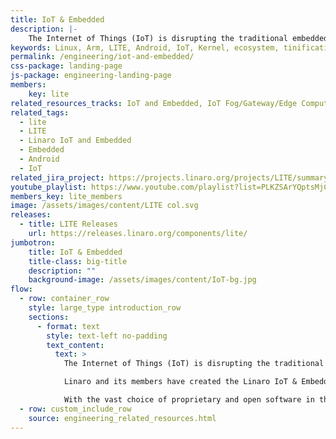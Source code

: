 ```yaml
---
title: IoT & Embedded
description: |-
    The Internet of Things (IoT) is disrupting the traditional embedded market and creating huge growth opportunities. Every device being connected to the cloud and generating personal information is a huge data generation, connectivity and security headache. The disparate software and hardware solutions used in this space are already creating a massive amount of fragmentation and redundant engineering effort.
keywords: Linux, Arm, LITE, Android, IoT, Kernel, ecosystem, tinification
permalink: /engineering/iot-and-embedded/
css-package: landing-page
js-package: engineering-landing-page
members:
    key: lite
related_resources_tracks: IoT and Embedded, IoT Fog/Gateway/Edge Computing
related_tags:
  - lite
  - LITE
  - Linaro IoT and Embedded
  - Embedded
  - Android
  - IoT
related_jira_project: https://projects.linaro.org/projects/LITE/summary
youtube_playlist: https://www.youtube.com/playlist?list=PLKZSArYQptsMjCTIdpvcX5ePMBl4rXS5R
members_key: lite_members
image: /assets/images/content/LITE col.svg
releases:
  - title: LITE Releases
    url: https://releases.linaro.org/components/lite/
jumbotron:
    title: IoT & Embedded
    title-class: big-title
    description: ""
    background-image: /assets/images/content/IoT-bg.jpg
flow:
  - row: container_row
    style: large_type introduction_row
    sections:
      - format: text
        style: text-left no-padding
        text_content:
          text: >
            The Internet of Things (IoT) is disrupting the traditional embedded market and creating huge growth opportunities. Every device being connected to the cloud and generating personal information is a huge data generation, connectivity and security headache. The disparate software and hardware solutions used in this space are already creating a massive amount of fragmentation and redundant engineering effort.

            Linaro and its members have created the Linaro IoT & Embedded (LITE) engineering group to work collaboratively on Arm ecosystem support for key standards and engineering work to support reliable implementations in this space.

            With the vast choice of proprietary and open software in this space, including FreeRTOS, mbed, Zephyr, ThreadX and more, Linaro needed to choose a project with an open governance model, independent of any single company with the potential to become the Linux kernel of the IoT client world. Linaro chose Zephyr and is using it as a neutral development and test platform for non-differentiating engineering work in this space. Existing solutions will continue for quite a while.  For this reason, Linaro is taking the approach of defining strong abstract interfaces and unifying technology component use. So, for example, it is important that all RTOSes migrate to the same, latest, GNU toolchains. Another example would be of agreeing to use the same Javascript engine. This means that these technology components can be reused within member RTOS-specific reference platforms.
  - row: custom_include_row
    source: engineering_related_resources.html
---
```

